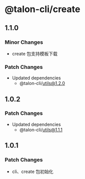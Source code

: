 # @talon-cli/create

## 1.1.0

### Minor Changes

- create 包支持模板下载

### Patch Changes

- Updated dependencies
  - @talon-cli/utils@1.2.0

## 1.0.2

### Patch Changes

- Updated dependencies
  - @talon-cli/utils@1.1.1

## 1.0.1

### Patch Changes

- cli、create 包初始化
